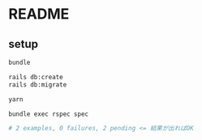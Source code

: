 # README

## setup

```sh
bundle

rails db:create
rails db:migrate

yarn

bundle exec rspec spec

# 2 examples, 0 failures, 2 pending <= 結果が出ればOK

```